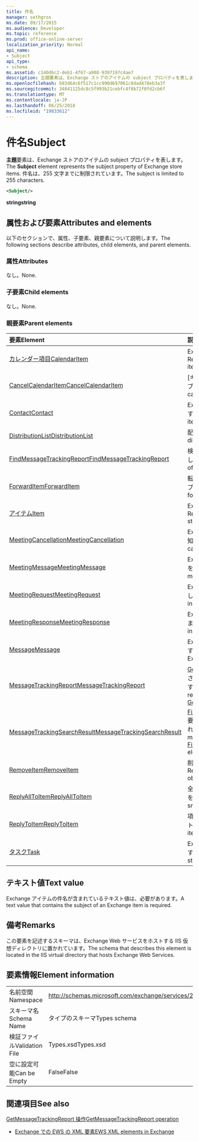 ```yaml
---
title: 件名
manager: sethgros
ms.date: 09/17/2015
ms.audience: Developer
ms.topic: reference
ms.prod: office-online-server
localization_priority: Normal
api_name:
- Subject
api_type:
- schema
ms.assetid: c140d6c2-deb1-4f67-a908-9397197c4ae7
description: 主題要素は、Exchange ストアのアイテムの subject プロパティを表します。 件名は、255 文字までに制限されています。
ms.openlocfilehash: b93d64c6f517c1cc990d697061c8dad478eb3a3f
ms.sourcegitcommit: 34041125dc8c5f993b21cebfc4f8b72f0fd2cb6f
ms.translationtype: MT
ms.contentlocale: ja-JP
ms.lasthandoff: 06/25/2018
ms.locfileid: "19833612"
---
```

# <a name="subject"></a><span data-ttu-id="4de0a-104">件名</span><span class="sxs-lookup"><span data-stu-id="4de0a-104">Subject</span></span>

<span data-ttu-id="4de0a-105">**主題**要素は、Exchange ストアのアイテムの subject プロパティを表します。</span><span class="sxs-lookup"><span data-stu-id="4de0a-105">The **Subject** element represents the subject property of Exchange store items.</span></span> <span data-ttu-id="4de0a-106">件名は、255 文字までに制限されています。</span><span class="sxs-lookup"><span data-stu-id="4de0a-106">The subject is limited to 255 characters.</span></span> 
  
```XML
<Subject/>
```

 <span data-ttu-id="4de0a-107">**string**</span><span class="sxs-lookup"><span data-stu-id="4de0a-107">**string**</span></span>
## <a name="attributes-and-elements"></a><span data-ttu-id="4de0a-108">属性および要素</span><span class="sxs-lookup"><span data-stu-id="4de0a-108">Attributes and elements</span></span>

<span data-ttu-id="4de0a-109">以下のセクションで、属性、子要素、親要素について説明します。</span><span class="sxs-lookup"><span data-stu-id="4de0a-109">The following sections describe attributes, child elements, and parent elements.</span></span>
  
### <a name="attributes"></a><span data-ttu-id="4de0a-110">属性</span><span class="sxs-lookup"><span data-stu-id="4de0a-110">Attributes</span></span>

<span data-ttu-id="4de0a-111">なし。</span><span class="sxs-lookup"><span data-stu-id="4de0a-111">None.</span></span>
  
### <a name="child-elements"></a><span data-ttu-id="4de0a-112">子要素</span><span class="sxs-lookup"><span data-stu-id="4de0a-112">Child elements</span></span>

<span data-ttu-id="4de0a-113">なし。</span><span class="sxs-lookup"><span data-stu-id="4de0a-113">None.</span></span>
  
### <a name="parent-elements"></a><span data-ttu-id="4de0a-114">親要素</span><span class="sxs-lookup"><span data-stu-id="4de0a-114">Parent elements</span></span>

|<span data-ttu-id="4de0a-115">**要素**</span><span class="sxs-lookup"><span data-stu-id="4de0a-115">**Element**</span></span>|<span data-ttu-id="4de0a-116">**説明**</span><span class="sxs-lookup"><span data-stu-id="4de0a-116">**Description**</span></span>|
|:-----|:-----|
|[<span data-ttu-id="4de0a-117">カレンダー項目</span><span class="sxs-lookup"><span data-stu-id="4de0a-117">CalendarItem</span></span>](calendaritem.md) <br/> |<span data-ttu-id="4de0a-118">Exchange 予定表アイテムを表します。</span><span class="sxs-lookup"><span data-stu-id="4de0a-118">Represents an Exchange calendar item.</span></span>  <br/> |
|[<span data-ttu-id="4de0a-119">CancelCalendarItem</span><span class="sxs-lookup"><span data-stu-id="4de0a-119">CancelCalendarItem</span></span>](cancelcalendaritem.md) <br/> |<span data-ttu-id="4de0a-120">[キャンセル] の予定表アイテムの応答オブジェクトを表します。</span><span class="sxs-lookup"><span data-stu-id="4de0a-120">Represents a cancel calendar item response object.</span></span>  <br/> |
|[<span data-ttu-id="4de0a-121">Contact</span><span class="sxs-lookup"><span data-stu-id="4de0a-121">Contact</span></span>](contact.md) <br/> |<span data-ttu-id="4de0a-122">Exchange の連絡先アイテムを表します。</span><span class="sxs-lookup"><span data-stu-id="4de0a-122">Represents an Exchange contact item.</span></span>  <br/> |
|[<span data-ttu-id="4de0a-123">DistributionList</span><span class="sxs-lookup"><span data-stu-id="4de0a-123">DistributionList</span></span>](distributionlist.md) <br/> |<span data-ttu-id="4de0a-124">配布リストを表します。</span><span class="sxs-lookup"><span data-stu-id="4de0a-124">Represents a distribution list.</span></span>  <br/> |
|[<span data-ttu-id="4de0a-125">FindMessageTrackingReport</span><span class="sxs-lookup"><span data-stu-id="4de0a-125">FindMessageTrackingReport</span></span>](findmessagetrackingreport.md) <br/> |<span data-ttu-id="4de0a-126">検索するメッセージの種類の条件を指定します。</span><span class="sxs-lookup"><span data-stu-id="4de0a-126">Specifies criteria for the types of messages to find.</span></span>  <br/> |
|[<span data-ttu-id="4de0a-127">ForwardItem</span><span class="sxs-lookup"><span data-stu-id="4de0a-127">ForwardItem</span></span>](forwarditem.md) <br/> |<span data-ttu-id="4de0a-128">転送されたアイテムの応答のスマート オブジェクトを表します。</span><span class="sxs-lookup"><span data-stu-id="4de0a-128">Represents a forward item smart response object.</span></span>  <br/> |
|[<span data-ttu-id="4de0a-129">アイテム</span><span class="sxs-lookup"><span data-stu-id="4de0a-129">Item</span></span>](item.md) <br/> |<span data-ttu-id="4de0a-130">Exchange ストア内の項目を表します。</span><span class="sxs-lookup"><span data-stu-id="4de0a-130">Represents an item in the Exchange store.</span></span>  <br/> |
|[<span data-ttu-id="4de0a-131">MeetingCancellation</span><span class="sxs-lookup"><span data-stu-id="4de0a-131">MeetingCancellation</span></span>](meetingcancellation.md) <br/> |<span data-ttu-id="4de0a-132">Exchange ストア内の会議の取り消し通知を表します。</span><span class="sxs-lookup"><span data-stu-id="4de0a-132">Represents a meeting cancellation in the Exchange store.</span></span>  <br/> |
|[<span data-ttu-id="4de0a-133">MeetingMessage</span><span class="sxs-lookup"><span data-stu-id="4de0a-133">MeetingMessage</span></span>](meetingmessage.md) <br/> |<span data-ttu-id="4de0a-134">Exchange ストア内の会議のメッセージを表します。</span><span class="sxs-lookup"><span data-stu-id="4de0a-134">Represents a meeting message in the Exchange store.</span></span>  <br/> |
|[<span data-ttu-id="4de0a-135">MeetingRequest</span><span class="sxs-lookup"><span data-stu-id="4de0a-135">MeetingRequest</span></span>](meetingrequest.md) <br/> |<span data-ttu-id="4de0a-136">Exchange ストア内の会議出席依頼を表します。</span><span class="sxs-lookup"><span data-stu-id="4de0a-136">Represents a meeting request in the Exchange store.</span></span>  <br/> |
|[<span data-ttu-id="4de0a-137">MeetingResponse</span><span class="sxs-lookup"><span data-stu-id="4de0a-137">MeetingResponse</span></span>](meetingresponse.md) <br/> |<span data-ttu-id="4de0a-138">Exchange ストア内の会議の返信を表します。</span><span class="sxs-lookup"><span data-stu-id="4de0a-138">Represents a meeting response in the Exchange store.</span></span>  <br/> |
|[<span data-ttu-id="4de0a-139">Message</span><span class="sxs-lookup"><span data-stu-id="4de0a-139">Message</span></span>](message-ex15websvcsotherref.md) <br/> |<span data-ttu-id="4de0a-140">Exchange ストアに電子メールを表します。</span><span class="sxs-lookup"><span data-stu-id="4de0a-140">Represents an e-mail in the Exchange store.</span></span>  <br/> |
|[<span data-ttu-id="4de0a-141">MessageTrackingReport</span><span class="sxs-lookup"><span data-stu-id="4de0a-141">MessageTrackingReport</span></span>](messagetrackingreport.md) <br/> |<span data-ttu-id="4de0a-142">[GetMessageTrackingReport 操作](getmessagetrackingreport-operation.md)で返される 1 つのメッセージが含まれています。</span><span class="sxs-lookup"><span data-stu-id="4de0a-142">Contains a single message that is returned in a [GetMessageTrackingReport operation](getmessagetrackingreport-operation.md).</span></span>  <br/> |
|[<span data-ttu-id="4de0a-143">MessageTrackingSearchResult</span><span class="sxs-lookup"><span data-stu-id="4de0a-143">MessageTrackingSearchResult</span></span>](messagetrackingsearchresult.md) <br/> |<span data-ttu-id="4de0a-144">[FindMessageTrackingReportResponse](findmessagetrackingreportresponse.md)要素の 1 つのメッセージの結果が含まれています。</span><span class="sxs-lookup"><span data-stu-id="4de0a-144">Contains a single message result for a [FindMessageTrackingReportResponse](findmessagetrackingreportresponse.md) element.</span></span>  <br/> |
|[<span data-ttu-id="4de0a-145">RemoveItem</span><span class="sxs-lookup"><span data-stu-id="4de0a-145">RemoveItem</span></span>](removeitem.md) <br/> |<span data-ttu-id="4de0a-146">削除項目応答オブジェクトを表します。</span><span class="sxs-lookup"><span data-stu-id="4de0a-146">Represents a remove item response object.</span></span>  <br/> |
|[<span data-ttu-id="4de0a-147">ReplyAllToItem</span><span class="sxs-lookup"><span data-stu-id="4de0a-147">ReplyAllToItem</span></span>](replyalltoitem.md) <br/> |<span data-ttu-id="4de0a-148">全員に返信がスマート応答オブジェクトを表します。</span><span class="sxs-lookup"><span data-stu-id="4de0a-148">Represents a reply-to-all smart response object.</span></span>  <br/> |
|[<span data-ttu-id="4de0a-149">ReplyToItem</span><span class="sxs-lookup"><span data-stu-id="4de0a-149">ReplyToItem</span></span>](replytoitem.md) <br/> |<span data-ttu-id="4de0a-150">項目への応答にスマート応答オブジェクトを表します。</span><span class="sxs-lookup"><span data-stu-id="4de0a-150">Represents a reply-to-item smart response object.</span></span>  <br/> |
|[<span data-ttu-id="4de0a-151">タスク</span><span class="sxs-lookup"><span data-stu-id="4de0a-151">Task</span></span>](task.md) <br/> |<span data-ttu-id="4de0a-152">Exchange ストア内のタスクを表します。</span><span class="sxs-lookup"><span data-stu-id="4de0a-152">Represents a task in the Exchange store.</span></span>  <br/> |
   
## <a name="text-value"></a><span data-ttu-id="4de0a-153">テキスト値</span><span class="sxs-lookup"><span data-stu-id="4de0a-153">Text value</span></span>

<span data-ttu-id="4de0a-154">Exchange アイテムの件名が含まれているテキスト値は、必要があります。</span><span class="sxs-lookup"><span data-stu-id="4de0a-154">A text value that contains the subject of an Exchange item is required.</span></span>
  
## <a name="remarks"></a><span data-ttu-id="4de0a-155">備考</span><span class="sxs-lookup"><span data-stu-id="4de0a-155">Remarks</span></span>

<span data-ttu-id="4de0a-156">この要素を記述するスキーマは、Exchange Web サービスをホストする IIS 仮想ディレクトリに置かれています。</span><span class="sxs-lookup"><span data-stu-id="4de0a-156">The schema that describes this element is located in the IIS virtual directory that hosts Exchange Web Services.</span></span>
  
## <a name="element-information"></a><span data-ttu-id="4de0a-157">要素情報</span><span class="sxs-lookup"><span data-stu-id="4de0a-157">Element information</span></span>

|||
|:-----|:-----|
|<span data-ttu-id="4de0a-158">名前空間</span><span class="sxs-lookup"><span data-stu-id="4de0a-158">Namespace</span></span>  <br/> |http://schemas.microsoft.com/exchange/services/2006/types  <br/> |
|<span data-ttu-id="4de0a-159">スキーマ名</span><span class="sxs-lookup"><span data-stu-id="4de0a-159">Schema Name</span></span>  <br/> |<span data-ttu-id="4de0a-160">タイプのスキーマ</span><span class="sxs-lookup"><span data-stu-id="4de0a-160">Types schema</span></span>  <br/> |
|<span data-ttu-id="4de0a-161">検証ファイル</span><span class="sxs-lookup"><span data-stu-id="4de0a-161">Validation File</span></span>  <br/> |<span data-ttu-id="4de0a-162">Types.xsd</span><span class="sxs-lookup"><span data-stu-id="4de0a-162">Types.xsd</span></span>  <br/> |
|<span data-ttu-id="4de0a-163">空に設定可能</span><span class="sxs-lookup"><span data-stu-id="4de0a-163">Can be Empty</span></span>  <br/> |<span data-ttu-id="4de0a-164">False</span><span class="sxs-lookup"><span data-stu-id="4de0a-164">False</span></span>  <br/> |
   
## <a name="see-also"></a><span data-ttu-id="4de0a-165">関連項目</span><span class="sxs-lookup"><span data-stu-id="4de0a-165">See also</span></span>



[<span data-ttu-id="4de0a-166">GetMessageTrackingReport 操作</span><span class="sxs-lookup"><span data-stu-id="4de0a-166">GetMessageTrackingReport operation</span></span>](getmessagetrackingreport-operation.md)


- [<span data-ttu-id="4de0a-167">Exchange での EWS の XML 要素</span><span class="sxs-lookup"><span data-stu-id="4de0a-167">EWS XML elements in Exchange</span></span>](ews-xml-elements-in-exchange.md)

